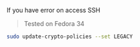 If you have error on access SSH

> Tested on Fedora 34

```sh
sudo update-crypto-policies --set LEGACY
```
